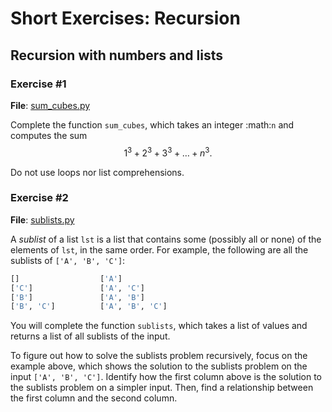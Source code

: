 # Short Exercises: Recursion

## Recursion with numbers and lists

### Exercise #1

**File**: [sum_cubes.py](sum_cubes.py)

Complete the function ``sum_cubes``, which takes an integer :math:`n` and computes the sum
$$1^3 + 2^3 + 3^3 + \dots + n^3.$$

Do not use loops nor list comprehensions.

### Exercise #2

**File**: [sublists.py](sublists.py)

A *sublist* of a list ``lst`` is a list that contains some (possibly all or none) of the elements of `lst`, in the same order. For example, the following are all the sublists of ``['A', 'B', 'C']``:

```python
[]                  ['A']
['C']               ['A', 'C']
['B']               ['A', 'B']
['B', 'C']          ['A', 'B', 'C']
```

You will complete the function ``sublists``, which takes a list of values and returns a list of all sublists of the input.

To figure out how to solve the sublists problem recursively, focus on the example above, which shows the solution to the sublists problem on the input ``['A', 'B', 'C']``. Identify how the first column above is the solution to the sublists problem on a simpler input. Then, find a relationship between the first column and the second column.
